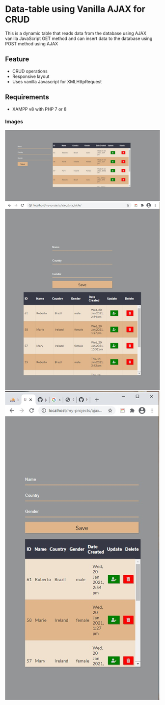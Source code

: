 # Data-table using Vanilla AJAX for CRUD
This is a dynamic table that reads data from the database using AJAX vanilla JavaScript GET method and can insert data to the database using POST method using AJAX

## Feature
- CRUD operations 
- Responsive layout
- Uses vanilla Javascript for XMLHttpRequest

## Requirements
- XAMPP v8 with PHP 7 or 8

### Images
![Desktop size](https://github.com/janpaulgalido/data-table/blob/master/img/desktop.jpg)
![Desktop size](https://github.com/janpaulgalido/data-table/blob/master/img/tablet.jpg)
![Desktop size](https://github.com/janpaulgalido/data-table/blob/master/img/mobile.jpg)
